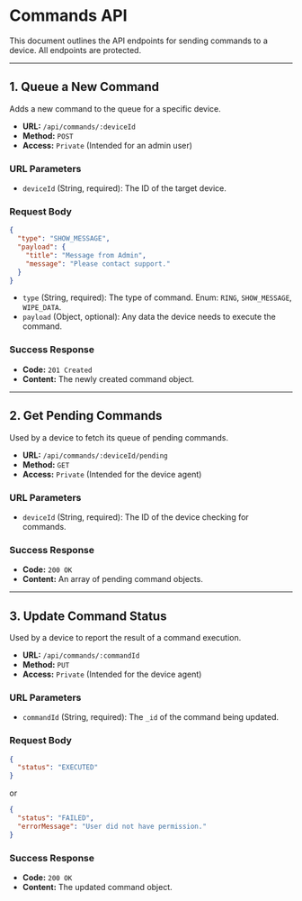 # Commands API

This document outlines the API endpoints for sending commands to a device. All endpoints are protected.

---

## 1. Queue a New Command

Adds a new command to the queue for a specific device.

- **URL:** `/api/commands/:deviceId`
- **Method:** `POST`
- **Access:** `Private` (Intended for an admin user)

### URL Parameters
- `deviceId` (String, required): The ID of the target device.

### Request Body
```json
{
  "type": "SHOW_MESSAGE",
  "payload": {
    "title": "Message from Admin",
    "message": "Please contact support."
  }
}
```
- `type` (String, required): The type of command. Enum: `RING`, `SHOW_MESSAGE`, `WIPE_DATA`.
- `payload` (Object, optional): Any data the device needs to execute the command.

### Success Response
- **Code:** `201 Created`
- **Content:** The newly created command object.

---

## 2. Get Pending Commands

Used by a device to fetch its queue of pending commands.

- **URL:** `/api/commands/:deviceId/pending`
- **Method:** `GET`
- **Access:** `Private` (Intended for the device agent)

### URL Parameters
- `deviceId` (String, required): The ID of the device checking for commands.

### Success Response
- **Code:** `200 OK`
- **Content:** An array of pending command objects.

---

## 3. Update Command Status

Used by a device to report the result of a command execution.

- **URL:** `/api/commands/:commandId`
- **Method:** `PUT`
- **Access:** `Private` (Intended for the device agent)

### URL Parameters
- `commandId` (String, required): The `_id` of the command being updated.

### Request Body
```json
{
  "status": "EXECUTED"
}
```
or
```json
{
  "status": "FAILED",
  "errorMessage": "User did not have permission."
}
```

### Success Response
- **Code:** `200 OK`
- **Content:** The updated command object.
